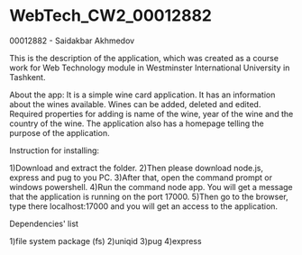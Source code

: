 # WebTech_CW2_00012882
00012882 - Saidakbar Akhmedov

This is the description of the application, which was created as a course work for Web Technology module in Westminster International University in Tashkent.


About the app:
It is a simple wine card application. It has an information about the wines available. Wines can be added, deleted and edited. Required properties for adding is name of the wine, year of the wine and the country of the wine. The application also has a homepage telling the purpose of the application. 


Instruction for installing:

1)Download and extract the folder.
2)Then please download node.js, express and pug to you PC. 
3)After that, open the command prompt or windows powershell.
4)Run the command node app. You will get a message that the application is running on the port 17000.
5)Then go to the browser, type there localhost:17000 and you will get an access to the application.

Dependencies' list

1)file system package (fs)
2)uniqid
3)pug
4)express
